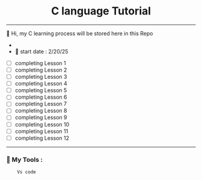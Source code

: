 ## <h1 align="center"> C language Tutorial </h1>

---

👋 Hi,
    my C learning process will be stored here in this Repo

-
- 🚀 start date : 2/20/25
  <!-- - 🌱 -->
  <!-- - ⚡ -->
  <!-- - 🏷️ -->

- [ ] completing Lesson 1
- [ ] completing Lesson 2
- [ ] completing Lesson 3
- [ ] completing Lesson 4
- [ ] completing Lesson 5
- [ ] completing Lesson 6
- [ ] completing Lesson 7
- [ ] completing Lesson 8
- [ ] completing Lesson 9
- [ ] completing Lesson 10
- [ ] completing Lesson 11
- [ ] completing Lesson 12

---

### 🧰 My Tools :

        Vs code
